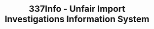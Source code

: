 ---
layout: default
bigquery: https://console.cloud.google.com/bigquery?p=patents-public-data&d=usitc_investigations&page=dataset&project=sheets-management-319211
citation: US International Trade Commission 337Info Unfair Import Investigations Information
  System
contributors: US International Trade Comission
cost: None
description: US International Trade Commission 337Info Unfair Import Investigations
  Information System contains data on investigations done under Section 337. Section
  337 declares the infringement of certain statutory intellectual property rights
  and other forms of unfair competition in import trade to be unlawful practices.
  Most Section 337 investigations involve allegations of patent or registered trademark
  infringement.
documentation: FAQ and tutorial available on the site
last_edit: Mon, 04 Apr 2022 19:10:40 GMT
location: https://pubapps2.usitc.gov/337external/
maintained_by: US International Trade Comission
schema_fields: '[''patentNumber'', ''teoIdDueDate'', ''investigationType'', ''dateOfPublicationFrNotice'',
  ''title'', ''reportingRequirements'', ''docketNo'', ''aljAssigned'', ''targetDate'',
  ''respondent'', ''lastUpdated'', ''actualEndDateEvidHear'', ''scheduledEndDateEvidHear'',
  ''patentNumbers'', ''finalDetNoViolation'', ''finalDetViolation'', ''htsNumbers'',
  ''issueDateOtherNonFinal'', ''investigationTermDate'', ''gcAttorney'', ''markmanHearing'',
  ''id'', ''finalIdOnViolationIssue'', ''cafcAppeals'', ''scheduledStartDateEvidHear'',
  ''finalIdOnViolationDue'', ''complainant'', ''dateComplaintFiled'', ''dateCreated'',
  ''endDateMarkmanHearing'', ''currentStatus'', ''ouiiParticipation'', ''teoReliefGranted'',
  ''currentActiveALJ'', ''publication_number'', ''startDateMarkmanHearing'', ''actualStartDateEvidHear'',
  ''investigationNo'', ''copyrightNumbers'', ''ouiiAttorney'', ''invUnfairAct'', ''trademarkNumbers'',
  ''teoProceedingInvolved'', ''internalRemand'', ''teoIdIssueDate'']'
shortname: unfair_import_investigations
tags:
- import
- legal
- trade
timeframe: 2008-2021 (prior to 2008 downloadable as a JSON file)
title: 337Info - Unfair Import Investigations Information System
uuid: 2721f5ec-e599-4890-9265-9706719fc71e
---